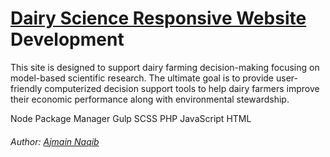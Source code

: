 ﻿# [Dairy Science Responsive Website](http://www.dairymgt.info/) Development

This site is designed to support dairy farming
	decision-making focusing on model-based scientific research.
	The ultimate goal is to provide user-friendly computerized
	decision support tools to help dairy farmers improve their
	economic performance along with environmental  stewardship.
  
  Node Package Manager
  Gulp
  SCSS
  PHP
  JavaScript
  HTML
  
  
  ###### Author: [Ajmain Naqib](mailto:naqib@wisc.edu)
  
